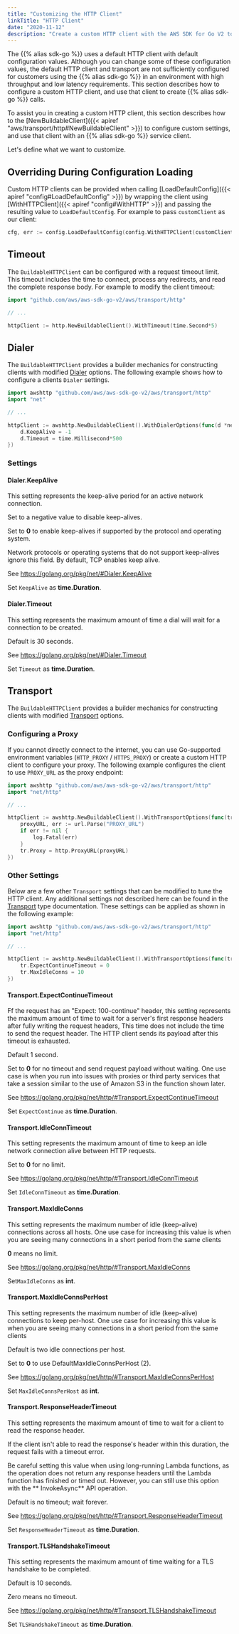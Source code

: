 ```yaml
---
title: "Customizing the HTTP Client"
linkTitle: "HTTP Client"
date: "2020-11-12"
description: "Create a custom HTTP client with the AWS SDK for Go V2 to specify custom timeout values."
---
```


The {{% alias sdk-go %}} uses a default HTTP client with default configuration values. Although you can change some of
these configuration values, the default HTTP client and transport are not sufficiently configured for customers using
the {{% alias sdk-go %}} in an environment with high throughput and low latency requirements. This section describes how
to configure a custom HTTP client, and use that client to create {{% alias sdk-go %}} calls.

To assist you in creating a custom HTTP client, this section describes how to the 
[NewBuildableClient]({{< apiref "aws/transport/http#NewBuildableClient" >}}) to configure custom settings, and use 
that client with an {{% alias sdk-go %}} service client.

Let's define what we want to customize.


## Overriding During Configuration Loading
Custom HTTP clients can be provided when calling [LoadDefaultConfig]({{< apiref "config#LoadDefaultConfig" >}}) by
wrapping the client using [WithHTTPClient]({{< apiref "config#WithHTTP" >}}) and passing the resulting value to 
`LoadDefaultConfig`. For example to pass `customClient` as our client:

```go
cfg, err := config.LoadDefaultConfig(config.WithHTTPClient(customClient))
```

## Timeout
The `BuildableHTTPClient` can be configured with a request timeout limit. This timeout includes the time to connect, 
process any redirects, and read the complete response body. For example to modify the client timeout:

```go
import "github.com/aws/aws-sdk-go-v2/aws/transport/http"

// ...

httpClient := http.NewBuildableClient().WithTimeout(time.Second*5)
```

## Dialer
The `BuildableHTTPClient` provides a builder mechanics for constructing clients with modified
[Dialer](https://golang.org/pkg/net/#Dialer) options. The following example shows how to configure a clients
`Dialer` settings.

```go
import awshttp "github.com/aws/aws-sdk-go-v2/aws/transport/http"
import "net"

// ...

httpClient := awshttp.NewBuildableClient().WithDialerOptions(func(d *net.Dialer) {
	d.KeepAlive = -1
	d.Timeout = time.Millisecond*500
})
```

### Settings

#### Dialer.KeepAlive

This setting represents the keep-alive period for an active network connection.

Set to a negative value to disable keep-alives.

Set to **0** to enable keep-alives if supported by the protocol and operating system.

Network protocols or operating systems that do not support keep-alives ignore this field. By default, TCP enables keep
alive.

See <https://golang.org/pkg/net/#Dialer.KeepAlive>

Set `KeepAlive` as **time.Duration**.

#### Dialer.Timeout

This setting represents the maximum amount of time a dial will wait for a connection to be created.

Default is 30 seconds.

See <https://golang.org/pkg/net/#Dialer.Timeout>

Set `Timeout` as **time.Duration**.

## Transport

The `BuildableHTTPClient` provides a builder mechanics for constructing clients with modified 
[Transport](https://golang.org/pkg/net/http#Transport) options.

### Configuring a Proxy

If you cannot directly connect to the internet, you can use Go-supported
environment variables (`HTTP_PROXY` / `HTTPS_PROXY`) or create a custom HTTP client to
configure your proxy. The following example configures the client to use `PROXY_URL` as the proxy
endpoint:

```go
import awshttp "github.com/aws/aws-sdk-go-v2/aws/transport/http"
import "net/http"

// ...

httpClient := awshttp.NewBuildableClient().WithTransportOptions(func(tr *http.Transport) {
	proxyURL, err := url.Parse("PROXY_URL")
	if err != nil {
		log.Fatal(err)
	}
	tr.Proxy = http.ProxyURL(proxyURL)
})
```

### Other Settings

Below are a few other `Transport` settings that can be modified to tune the HTTP client. Any additional settings not
described here can be found in the [Transport](https://golang.org/pkg/net/http/#Transport) type documentation.
These settings can be applied as shown in the following example:

```go
import awshttp "github.com/aws/aws-sdk-go-v2/aws/transport/http"
import "net/http"

// ...

httpClient := awshttp.NewBuildableClient().WithTransportOptions(func(tr *http.Transport) {
	tr.ExpectContinueTimeout = 0
	tr.MaxIdleConns = 10
})
```

#### Transport.ExpectContinueTimeout

Ff the request has an "Expect: 100-continue" header, this setting represents the maximum amount of time to wait for a
server's first response headers after fully writing the request headers, This time does not include the time to send the
request header. The HTTP client sends its payload after this timeout is exhausted.

Default 1 second.

Set to **0** for no timeout and send request payload without waiting. One use case is when you run into issues with
proxies or third party services that take a session similar to the use of Amazon S3 in the function shown later.

See <https://golang.org/pkg/net/http/#Transport.ExpectContinueTimeout>

Set `ExpectContinue` as **time.Duration**.

#### Transport.IdleConnTimeout

This setting represents the maximum amount of time to keep an idle network connection alive between HTTP requests.

Set to **0** for no limit.

See <https://golang.org/pkg/net/http/#Transport.IdleConnTimeout>

Set `IdleConnTimeout` as **time.Duration**.

#### Transport.MaxIdleConns

This setting represents the maximum number of idle (keep-alive) connections across all hosts. One use case for
increasing this value is when you are seeing many connections in a short period from the same clients

**0** means no limit.

See <https://golang.org/pkg/net/http/#Transport.MaxIdleConns>

Set`MaxIdleConns` as **int**.

#### Transport.MaxIdleConnsPerHost

This setting represents the maximum number of idle (keep-alive) connections to keep per-host. One use case for
increasing this value is when you are seeing many connections in a short period from the same clients

Default is two idle connections per host.

Set to **0** to use DefaultMaxIdleConnsPerHost (2).

See <https://golang.org/pkg/net/http/#Transport.MaxIdleConnsPerHost>

Set `MaxIdleConnsPerHost` as **int**.

#### Transport.ResponseHeaderTimeout

This setting represents the maximum amount of time to wait for a client to read the response header.

If the client isn't able to read the response's header within this duration, the request fails with a timeout error.

Be careful setting this value when using long-running Lambda functions, as the operation does not return any response
headers until the Lambda function has finished or timed out. However, you can still use this option with the **
InvokeAsync** API operation.

Default is no timeout; wait forever.

See <https://golang.org/pkg/net/http/#Transport.ResponseHeaderTimeout>

Set `ResponseHeaderTimeout` as **time.Duration**.

#### Transport.TLSHandshakeTimeout

This setting represents the maximum amount of time waiting for a TLS handshake to be completed.

Default is 10 seconds.

Zero means no timeout.

See <https://golang.org/pkg/net/http/#Transport.TLSHandshakeTimeout>

Set `TLSHandshakeTimeout` as **time.Duration**.
